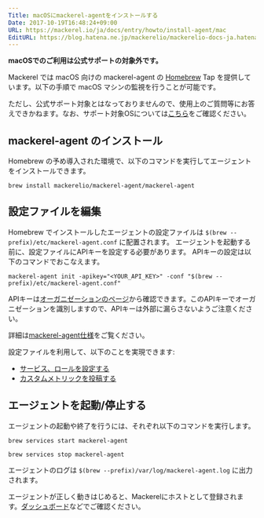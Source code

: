 ```yaml
---
Title: macOSにmackerel-agentをインストールする
Date: 2017-10-19T16:48:24+09:00
URL: https://mackerel.io/ja/docs/entry/howto/install-agent/mac
EditURL: https://blog.hatena.ne.jp/mackerelio/mackerelio-docs-ja.hatenablog.mackerel.io/atom/entry/8599973812309432945
---
```


**macOSでのご利用は公式サポートの対象外です。**

Mackerel では macOS 向けの mackerel-agent の [Homebrew](https://brew.sh/) Tap を提供しています。以下の手順で macOS マシンの監視を行うことが可能です。

ただし、公式サポート対象とはなっておりませんので、使用上のご質問等にお答えできかねます。なお、サポート対象OSについては[こちら](https://mackerel.io/ja/docs/entry/overview)をご確認ください。

<h2 id="install-command">mackerel-agent のインストール</h2>

Homebrew の予め導入された環境で、以下のコマンドを実行してエージェントをインストールできます。

```
brew install mackerelio/mackerel-agent/mackerel-agent
```

<h2 id="config">設定ファイルを編集</h2>

Homebrew でインストールしたエージェントの設定ファイルは `$(brew --prefix)/etc/mackerel-agent.conf` に配置されます。
エージェントを起動する前に、設定ファイルにAPIキーを設定する必要があります。 APIキーの設定は以下のコマンドでおこなえます。

```
mackerel-agent init -apikey="<YOUR_API_KEY>" -conf "$(brew --prefix)/etc/mackerel-agent.conf"
```

APIキーは[オーガニゼーションのページ](https://mackerel.io/my)から確認できます。このAPIキーでオーガニゼーションを識別しますので、APIキーは外部に漏らさないようご注意ください。

詳細は[mackerel-agent仕様](https://mackerel.io/ja/docs/entry/spec/agent)をご覧ください。

設定ファイルを利用して、以下のことを実現できます:

- [サービス、ロールを設定する](https://mackerel.io/ja/docs/entry/spec/agent#setting-services-and-roles)
- [カスタムメトリックを投稿する](https://mackerel.io/ja/docs/entry/advanced/custom-metrics)

<h2 id="start-agent">エージェントを起動/停止する</h2>

エージェントの起動や終了を行うには、それぞれ以下のコマンドを実行します。

```
brew services start mackerel-agent
```
```
brew services stop mackerel-agent
```

エージェントのログは `$(brew --prefix)/var/log/mackerel-agent.log` に出力されます。

エージェントが正しく動きはじめると、Mackerelにホストとして登録されます。[ダッシュボード](https://mackerel.io/my/dashboard)などでご確認ください。
